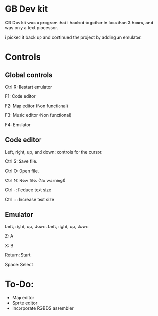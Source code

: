# GB Dev kit
GB Dev kit was a program that i hacked together in less than 3 hours, and was only a text processor.

i picked it back up and continued the project by adding an emulator.

# Controls
## Global controls
Ctrl R: Restart emulator

F1: Code editor

F2: Map editor (Non functional)

F3: Music editor (Non functional)

F4: Emulator
## Code editor
Left, right, up, and down: controls for the cursor.

Ctrl S: Save file.

Ctrl O: Open file.

Ctrl N: New file. (No warning!)

Ctrl -: Reduce text size

Ctrl +: Increase text size
## Emulator
Left, right, up, down: Left, right, up, down

Z: A

X: B

Return: Start

Space: Select

# To-Do:
- Map editor
- Sprite editor
- Incorporate RGBDS assembler
